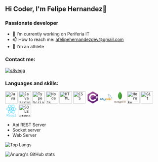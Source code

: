 ## Hi Coder, I'm Felipe Hernandez👋

### Passionate developer


- 🔭 I’m currently working on Periferia IT
- 📫 How to reach me: afelipehernandezdev@gmail.com
- 👟 I'm an athlete

### Contact me:
<a href="https://www.linkedin.com/in/andres-felipe-hernandez-caicedo-b06172220/" target="__blank"><img align="center" src="https://raw.githubusercontent.com/rahuldkjain/github-profile-readme-generator/master/src/images/icons/Social/linked-in-alt.svg" alt="s8vega" height="30" width="40" /></a>
### Languages and skills:
<code><img src="https://cdn-icons-png.flaticon.com/512/5968/5968282.png" width="40" height="40" title="Java"></code>
<code><img src="https://cdn-icons-png.flaticon.com/512/5968/5968292.png" width="40" height="40" title="JavaScript"></code>
<code><img src="https://cdn-icons-png.flaticon.com/512/5968/5968381.png" width="40" height="40" title="TypeScript"></code>
<code><img src="https://cdn.icon-icons.com/icons2/2415/PNG/512/nodejs_plain_logo_icon_146409.png" width="40" height="40" title="NodeJs"></code>
<code><img src="https://cdn-icons-png.flaticon.com/512/5968/5968267.png" width="40" height="40" title="HTML"></code>
<code><img src="https://cdn-icons-png.flaticon.com/512/5968/5968242.png" width="40" height="40" title="CSS"></code>
<code><img src="https://raw.githubusercontent.com/devicons/devicon/master/icons/csharp/csharp-original.svg" width="40" height="40" title="Csharp"></code>
<code><img src="https://raw.githubusercontent.com/devicons/devicon/master/icons/mysql/mysql-original-wordmark.svg" width="40" height="40" title="Mysql"></code>
<code><img src="https://raw.githubusercontent.com/devicons/devicon/master/icons/mongodb/mongodb-original-wordmark.svg" width="40" height="40" title="MongoDB"></code>
<code><img src="https://www.vectorlogo.zone/logos/heroku/heroku-icon.svg" width="40" height="40" title="Heroku"></code>
<code><img src="https://www.vectorlogo.zone/logos/git-scm/git-scm-icon.svg" width="40" height="40" title="Git"></code>
<code><img src="https://raw.githubusercontent.com/devicons/devicon/master/icons/react/react-original-wordmark.svg" width="40" height="40" title="React"></code>
<code><img src="https://cdn.iconscout.com/icon/free/png-256/sql-4-190807.png" width="40" height="40" title="SQLServer"></code>

- Api REST Server
- Socket server
- Web Server

![Top Langs](https://github-readme-stats.vercel.app/api/top-langs/?username=FelipeHernandez98&layout=compact&theme=radical&langs_count=8)

![Anurag's GitHub stats](https://github-readme-stats.vercel.app/api?username=FelipeHernandez98&show_icons=true&theme=radical)



